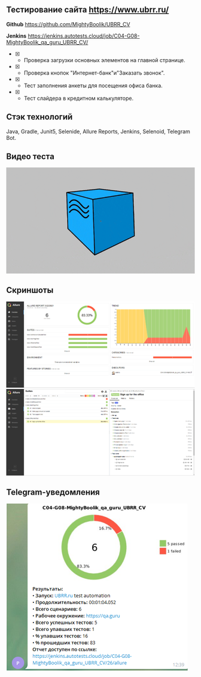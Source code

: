 ## Тестирование сайта https://www.ubrr.ru/
**Github** https://github.com/MightyBoolik/UBRR_CV

**Jenkins** https://jenkins.autotests.cloud/job/C04-G08-MightyBoolik_qa_guru_UBRR_CV/


- [X] - Проверка загрузки основных элементов на главной странице.

- [X] - Проверка кнопок "Интернет-банк"и"Заказать звонок".

- [X] - Тест заполнения анкеты для посещения офиса банка.

- [X] - Тест слайдера в кредитном калькуляторе.

## Стэк технологий
Java, Gradle, Junit5, Selenide, Allure Reports, Jenkins, Selenoid, Telegram Bot.

## Видео теста

![alt text](https://github.com/MightyBoolik/UBRR_CV/blob/0b58886d7af44c4196ea8f4a1ab0f5bb6552d4fb/files/Allure_ubrr.gif "**Видео теста**")

## Скриншоты

![alt text](files/Allure_ubrr.png "Allure")
![alt text](files/Aluure1_ubrr.png "Allure")

## Telegram-уведомления

![alt text](files/telegram_ubrr.png "Allure")
